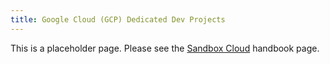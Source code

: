 ```yaml
---
title: Google Cloud (GCP) Dedicated Dev Projects
---
```


This is a placeholder page. Please see the [Sandbox Cloud](/handbook/company/infrastructure-standards/realms/sandbox/#individual-aws-account-or-gcp-project) handbook page.
